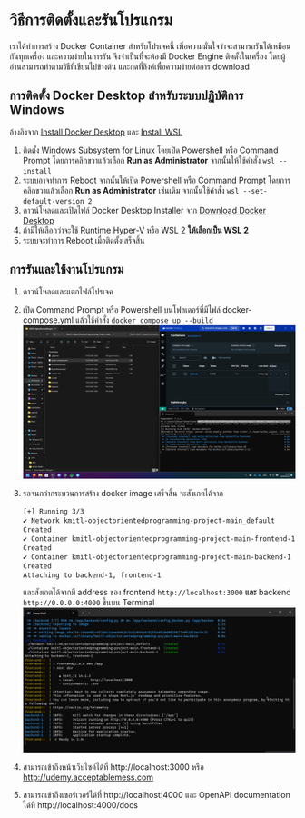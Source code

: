 # วิธีการติดตั้งและรันโปรแกรม
เราได้ทำการสร้าง Docker Container สำหรับโปรเจคนี้ เพื่อความมั่นใจว่าจะสามารถรันได้เหมือนกันทุกเครื่อง และความง่ายในการรัน จึงจำเป็นที่จะต้องมี Docker Engine ติดตั้งในเครื่อง โดยผู้อ่านสามารถทำตามวิธีที่เขียนไปข้างต้น และกดที่ลิงค์เพื่อความง่ายต่อการ download


## การติดตั้ง Docker Desktop สำหรับระบบปฏิบัติการ Windows
อ้างอิงจาก [Install Docker Desktop](https://docs.docker.com/desktop/install/windows-install/) และ [Install WSL](https://learn.microsoft.com/en-us/windows/wsl/install)
1. ติดตั้ง Windows Subsystem for Linux โดยเปิด Powershell หรือ Command Prompt โดยการคลิกขวาแล้วเลือก **Run as Administrator** จากนั้นให้ใช้คำสั่ง
`wsl --install`
2. ระบบอาจทำการ Reboot จากนั้นให้เปิด Powershell หรือ Command Prompt โดยการคลิกขวาแล้วเลือก **Run as Administrator** เช่นเดิม จากนั้นใช้คำสั่ง
`wsl --set-default-version 2`
3. ดาวน์โหลดและเปิดไฟล์ Docker Desktop Installer จาก [Download Docker Desktop](https://desktop.docker.com/win/main/amd64/Docker%20Desktop%20Installer.exe)
4. ถ้ามีให้เลือกว่าจะใช้ Runtime Hyper-V หรือ WSL 2 **ให้เลือกเป็น WSL 2**
5. ระบบจะทำการ Reboot เมื่อติดตั้งเสร็จสิ้น


## การรันและใช้งานโปรแกรม
1. ดาวน์โหลดและแตกไฟล์โปรเจค
2. เปิด Command Prompt หรือ Powershell บนโฟลเดอร์ที่มีไฟล์ docker-compose.yml แล้วใช้คำสั่ง `docker compose up --build`
![media/dockerbuild.png](media/dockerbuild.png)

3. รอจนกว่ากระบวนการสร้าง docker image เสร็จสิ้น จะสังเกตได้จาก
    ```
    [+] Running 3/3
    ✔ Network kmitl-objectorientedprogramming-project-main_default       Created
    ✔ Container kmitl-objectorientedprogramming-project-main-frontend-1  Created
    ✔ Container kmitl-objectorientedprogramming-project-main-backend-1   Created
    Attaching to backend-1, frontend-1
    ```
    และสังเกตได้จากมี address ของ frontend `http://localhost:3000` **และ** backend `http://0.0.0.0:4000` ขึ้นบน Terminal
    ![media/dockerready.png](media/dockerready.png)
1. สามารถเข้าถึงหน้าเว็บไซต์ได้ที่ http://localhost:3000 หรือ http://udemy.acceptablemess.com
2. สามารถเข้าถึงเซอร์เวอร์ได้ที่ http://localhost:4000 และ OpenAPI documentation ได้ที่ http://localhost:4000/docs